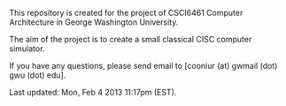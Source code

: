 This repository is created for the project of CSCI6461 Computer Architecture in George Washington University.

The aim of the project is to create a small classical CISC computer simulator.

If you have any questions, please send email to [cooniur (at) gwmail (dot) gwu (dot) edu].

Last updated: Mon, Feb 4 2013 11:17pm (EST).
